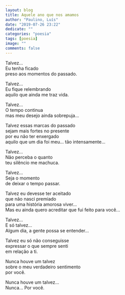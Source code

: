 ```yaml
---
layout: blog
title: Aquele ano que nos amamos
author: "Paulino, Luís"
date: "2019-07-26 23:22"
dedicate: ""
categories: "poesia"
tags: [poesia]
image: ""
comments: false
---
```

Talvez...\
Eu tenha ficado\
preso aos momentos do passado.

Talvez...\
Eu fique relembrando\
aquilo que ainda me traz vida.

Talvez...\
O tempo continua\
mas meu desejo ainda sobrepuja...

Talvez essas marcas do passado\
sejam mais fortes no presente\
por eu não ter enxergado\
aquilo que um dia foi meu... tão intensamente...

Talvez...\
Não perceba o quanto\
teu silêncio me machuca.

Talvez...\
Seja o momento\
de deixar o tempo passar.

Talvez eu devesse ter aceitado\
que não nasci premiado\
para uma história amorosa viver...\
Mas eu ainda quero acreditar que fui feito para você...

Talvez...\
E só talvez...\
Algum dia, a gente possa se entender...

Talvez eu só não conseguisse\
expressar o que sempre senti\
em relação a ti.

Nunca houve um talvez\
sobre o meu verdadeiro sentimento\
por você.

Nunca houve um talvez...\
Nunca... Por você.
